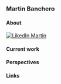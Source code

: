 ### Martin Banchero

#### About
[![LikedIn](https://i.stack.imgur.com/gVE0j.png) Martin](https://www.linkedin.com/in/martin-banchero-1883b8b2)
&nbsp;


#### Current work




#### Perspectives


#### Links
